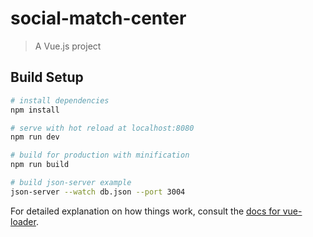 # social-match-center

> A Vue.js project

## Build Setup

``` bash
# install dependencies
npm install

# serve with hot reload at localhost:8080
npm run dev

# build for production with minification
npm run build

# build json-server example 
json-server --watch db.json --port 3004
```

For detailed explanation on how things work, consult the [docs for vue-loader](http://vuejs.github.io/vue-loader).

